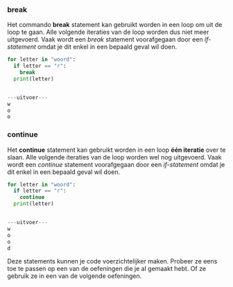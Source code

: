 ### break
Het commando **break** statement kan gebruikt worden in een loop om uit de loop te gaan. Alle volgende iteraties van de loop worden dus niet meer uitgevoerd. Vaak wordt een *break* statement voorafgegaan door een *if-statement* omdat je dit enkel in een bepaald geval wil doen.

```python
for letter in "woord":
  if letter == "r":
    break
  print(letter)


---uitvoer---
w
o
o
```

### continue
Het **continue** statement kan gebruikt worden in een loop **één iteratie** over te slaan. Alle volgende iteraties van de loop worden wel nog uitgevoerd. Vaak wordt een *continue* statement voorafgegaan door een *if-statement* omdat je dit enkel in een bepaald geval wil doen.

```python
for letter in "woord":
  if letter == "r":
    continue
  print(letter)


---uitvoer---
w
o
o
d
```

Deze statements kunnen je code voerzichtelijker maken. Probeer ze eens toe te passen op een van de oefeningen die je al gemaakt hebt. Of ze gebruik ze in een van de volgende oefeningen.
